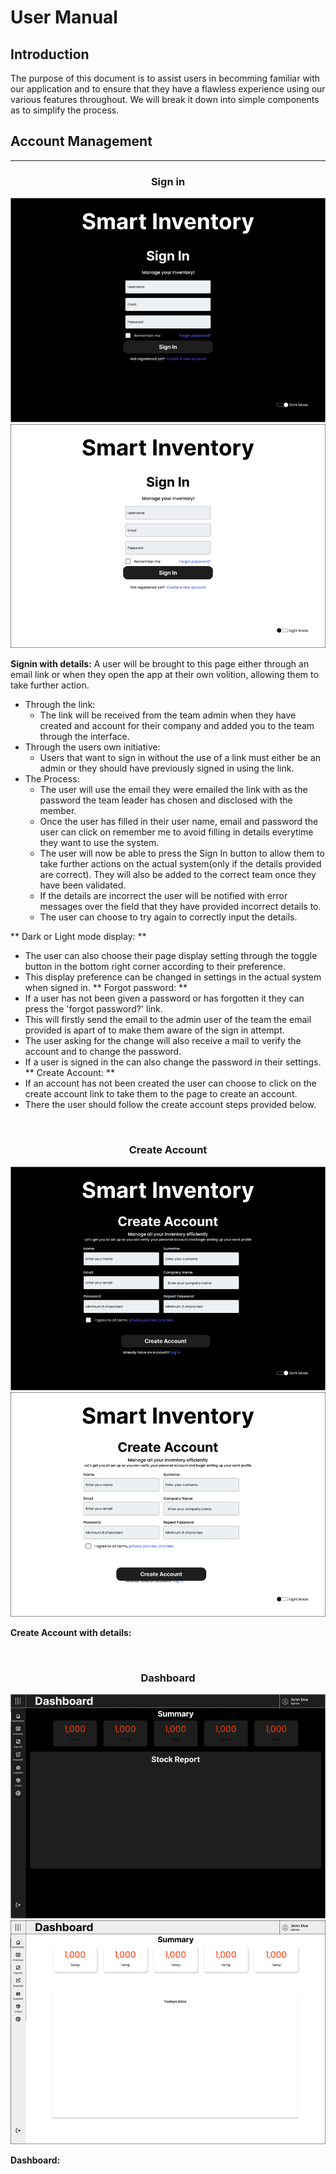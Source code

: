 # User Manual
## Introduction
The purpose of this document is to assist users in becomming familiar with our application and to ensure that they have a flawless experience using our various features throughout. We will break it down into simple components as to simplify the process.

## Account Management

<hr>
<div align="center">
  <h3>Sign in</h3>
  <img src="/media/wireframes/SignIn_dark.png">
  <img src="/media/wireframes/SignIn_light.png">
</div>

**Signin with details:**
A user will be brought to this page either through an email link or when they open the app at their own volition, allowing them to take further action.
* Through the link:
  * The link will be received from the team admin when they have created and account for their company and added you to the team through the interface. 
* Through the users own initiative:
  * Users that want to sign in without the use of a link must either be an admin or they should have previously signed in using the link.
* The Process:
  * The user will use the email they were emailed the link with as the password the team leader has chosen and disclosed with the member.
  * Once the user has filled in their user name, email and password the user can click on remember me to avoid filling in details everytime they want to use the system.
  * The user will now be able to press the Sign In button to allow them to take further actions on the actual system(only if the details provided are correct). They will also be added to the correct team once they have been validated.
  * If the details are incorrect the user will be notified with error messages over the field that they have provided incorrect details to.
  * The user can choose to try again to correctly input the details.
    
** Dark or Light mode display: **
* The user can also choose their page display setting through the toggle button in the bottom right corner according to their preference.
* This display preference can be changed in settings in the actual system when signed in.
** Forgot password: **
* If a user has not been given a password or has forgotten it they can press the 'forgot password?' link.
* This will firstly send the email to the admin user of the team the email provided is apart of to make them aware of the sign in attempt.
* The user asking for the change will also receive a mail to verify the account and to change the password.
* If a user is signed in the can also change the password in their settings.
** Create Account: **
* If an account has not been created the user can choose to click on the create account link to take them to the page to create an account.
* There the user should follow the create account steps provided below.

<br>

<div align="center">
  <h3>Create Account</h3>
  <img src="/media/wireframes/CreateAcc_dark.png">
  <img src="/media/wireframes/CreateAcc_light.png">
</div>

**Create Account with details:**

<br>

<div align="center">
  <h3>Dashboard</h3>
  <img src="/media/wireframes/Dashboard_dark.png">
  <img src="/media/wireframes/Dashboard_light.png">
</div>

**Dashboard:**

<br>
